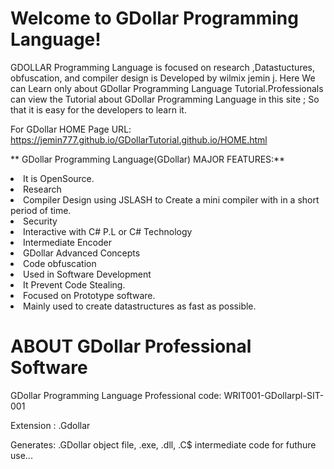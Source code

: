 

Welcome to GDollar Programming Language!
===========================================

GDOLLAR Programming Language is focused on research ,Datastuctures, obfuscation, and compiler design is Developed by wilmix jemin j. Here We can Learn only about GDollar Programming Language Tutorial.Professionals can view the Tutorial about GDollar Programming Language in this site ; So that it is easy for the developers to learn it.



For   GDollar  HOME  Page  URL: https://jemin777.github.io/GDollarTutorial.github.io/HOME.html 
  
  
  
  
  ** GDollar Programming Language(GDollar) MAJOR FEATURES:**

<li>It is OpenSource.
<li>Research
<li>Compiler Design using JSLASH to Create a mini compiler with in a short period of time.
<li>Security
<li>Interactive with C# P.L or C# Technology
<li>Intermediate Encoder
<li>GDollar Advanced Concepts
<li>Code obfuscation
<li>Used in Software Development
<li>It Prevent Code Stealing.
<li>Focused on Prototype software.
<li>Mainly used to create datastructures as fast as possible.

  
 ABOUT  GDollar  Professional  Software
 ======================================
 
GDollar  Programming  Language  Professional  code: WRIT001-GDollarpl-SIT-001

Extension  :  .Gdollar

Generates:  .GDollar  object file, .exe, .dll, .C$ intermediate code  for  futhure  use...

